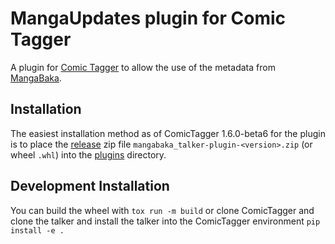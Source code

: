 # MangaUpdates plugin for Comic Tagger

A plugin for [Comic Tagger](https://github.com/comictagger/comictagger/releases) to allow the use of the metadata from [MangaBaka](https://mangabaka.dev).

## Installation

The easiest installation method as of ComicTagger 1.6.0-beta6 for the plugin is to place the [release](https://github.com/mizaki/mangabaka_talker/releases) zip file
`mangabaka_talker-plugin-<version>.zip` (or wheel `.whl`) into the [plugins](https://github.com/comictagger/comictagger/wiki/Installing-plugins) directory.

## Development Installation

You can build the wheel with `tox run -m build` or clone ComicTagger and clone the talker and install the talker into the ComicTagger environment `pip install -e .`
